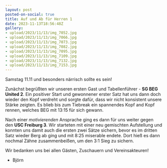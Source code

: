 ```yaml
---
layout: post
posted-on-social: true
title: Auf und Ab für Herren 1
date: 2023-11-13T18:56:48Z
gallery:
- upload/2023/11/13/img_7052.jpg
- upload/2023/11/13/img_7066.jpg
- upload/2023/11/13/img_7073.jpg
- upload/2023/11/13/img_7082.jpg
- upload/2023/11/13/img_7095.jpg
- upload/2023/11/13/img_7109.jpg
- upload/2023/11/13/img_7132.jpg
- upload/2023/11/13/img_7153.jpg
---
```

Samstag 11.11 und besonders närrisch sollte es sein!  
  
Zunächst begrüßten wir unseren ersten Gast und Tabellenführer - **SG BEG
United 2**. Ein positiver Start und gewonnener erster Satz hat uns dann
doch wieder den Kopf verdreht und sorgte dafür, dass wir nicht
konsistent unsere Stärke zeigten. Es blieb bis zum Tiebreak ein
spannendes Kopf and Kopf rennen, welches BEG mit 13:15 für sich
gewann.  
  
Nach einer *motivierenden* Ansprache ging es dann für uns weiter gegen
den **USC Freiburg 3**. Wir starteten mit einer neu gemischten
Aufstellung und konnten uns damit auch die ersten zwei Sätze sichern,
bevor es im dritten Satz wieder Berg ab ging und mit 8:25 miserable
endete. Dort hieß es dann nochmal Zähne zusammenbeißen, um den 3:1 Sieg
zu sichern.  
  
Wir bedanken uns bei allen Gästen, Zuschauern und Vereinsakteuren!  
  
  
- Björn

